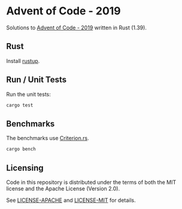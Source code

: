 # Advent of Code - 2019

Solutions to [Advent of Code - 2019](https://adventofcode.com/2019/) written
in Rust (1.39).

## Rust

Install [rustup](https://rustup.rs/).

## Run / Unit Tests

Run the unit tests:

```sh
cargo test
```

## Benchmarks

The benchmarks use [Criterion.rs](https://github.com/japaric/criterion.rs/).

```sh
cargo bench
```

## Licensing

Code in this repository is distributed under the terms of both the MIT license
and the Apache License (Version 2.0).

See [LICENSE-APACHE](./LICENSE-APACHE) and [LICENSE-MIT](./LICENSE-MIT) for details.
